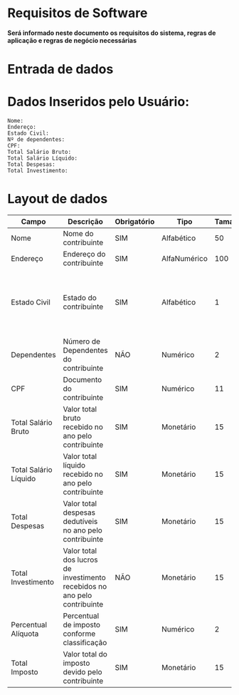 # Requisitos de Software
__Será informado neste documento os requisitos do sistema, regras de aplicação e regras de negócio necessárias__
# Entrada de dados

# Dados Inseridos pelo Usuário:
    Nome:
    Endereço:
    Estado Civil:
    Nº de dependentes:
    CPF:
    Total Salário Bruto:
    Total Salário Líquido:
    Total Despesas:
    Total Investimento:
    
    
# Layout de dados 
| Campo | Descrição | Obrigatório | Tipo | Tamanho | Formatação |
| --- | --- |  --- |  --- |  --- |   --- |
| Nome | Nome do contribuinte  | SIM | Alfabético | 50 | |
|Endereço | Endereço do contribuinte  | SIM | AlfaNumérico  | 100 | |
|Estado Civil  | Estado do contribuinte  | SIM | Alfabético  | 1 | <p>C-CASADO</p><p>S-SOLTEIRO</p><p>D-DIVORCIADO</p> V-VIÚVO  |
|Dependentes  | Número de Dependentes do contribuinte  | NÃO| Numérico  | 2 | NN |
|CPF  | Documento   do contribuinte  | SIM | Numérico  | 11 | NNN.NNN.NNN-NN |
|Total Salário Bruto  |Valor total bruto recebido no ano pelo contribuinte  | SIM | Monetário  | 15 | NN.NNN.NN|
|Total Salário Líquido  |Valor total líquido recebido no ano pelo contribuinte  | SIM | Monetário  | 15 | NN.NNN.NN|
|Total Despesas  |Valor total despesas dedutíveis  no ano pelo contribuinte  | SIM | Monetário  | 15 | NN.NNN.NN|
|Total Investimento |Valor total dos lucros de investimento recebidos  no ano pelo contribuinte  | NÃO| Monetário  | 15 | NN.NNN.NN|
|Percentual Alíquota  | Percentual de imposto conforme classificação  | SIM | Numérico  | 2 |NN|
|Total Imposto |Valor total do imposto devido pelo contribuinte | SIM | Monetário  | 15 | NN.NNN.NN|


  
